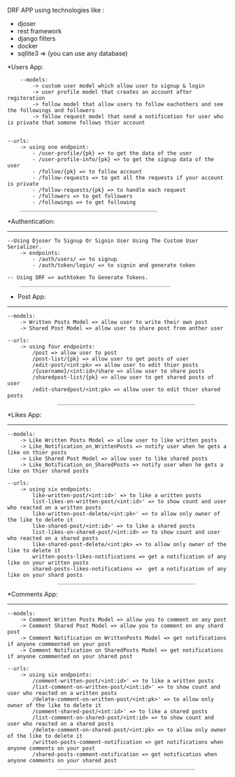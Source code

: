 DRF APP using technologies like : 
- djoser
- rest framework
- django filters
- docker
- sqllite3 => (you can use any database)
  

*Users App:

        --models:
            -> custom user model which allow user to signup & login
            -> user profile model that creates an account after regiteration
            -> follow model that allow users to follow eachothers and see the followings and followers
            -> follow request model that send a notification for user who is private that somone follows thier account 
    
    
    --urls:
        -> using one endpoint:
            - /user-profile/{pk} => to get the data of the user
            - /user-profile-info/{pk} => to get the signup data of the user
            - /folloe/{pk} => to follow account
            - /follow-requests => to get all the requests if your account is private
            - /follow-requests/{pk} => to handle each request 
            - /followers => to get followers
            - /followings => to get following 
        ____________________________________________

*Authentication:
___________________

    --Using Djoser To Signup Or Signin User Using The Custom User Serializer.
        -> endpoints:
            - /auth/users/ => to signup
            - /auth/token/login/ => to signin and generate token

    -- Using DRF => authtoken To Generate Tokens.
        ________________________________________________

* Post App:
___________________
    
    --models:
        -> Written Posts Model => allow user to write their own post
        -> Shared Post Model => allow user to share post from anther user
    
    --urls:
        -> using four endpoints:
            /post => allow user to post
            /post-list/{pk} => allow user to get posts of user
            /edit-post/<int:pk> => allow user to edit thier posts
            /{username}/<int:id>/share => allow user to share posts
            /sharedpost-list/{pk} => allow user to get shared posts of user
            /edit-sharedpost/<int:pk> => allow user to edit thier shared posts
                    ____________________________________________


*Likes App:
___________________
    
    --models:
        -> Like Written Posts Model => allow user to like written posts
        -> Like_Notification_on_WrittenPosts => notify user when he gets a like on thier posts
        -> Like Shared Post Model => allow user to like shared posts
        -> Like_Notification_on_SharedPosts => notify user when he gets a like on thier shared posts
    
    --urls:
        -> using six endpoints:
            like-written-post/<int:id>' => to like a written posts
            list-likes-on-written-post/<int:id>' => to show count and user who reacted on a written posts
            like-written-post-delete/<int:pk>' => to allow only owner of the like to delete it
            like-shared-post/<int:id>' => to like a shared posts
            list-likes-on-shared-post/<int:id> => to show count and user who reacted on a shared posts
            like-shared-post-delete/<int:pk> => to allow only owner of the like to delete it
            written-posts-likes-notifications => get a notification of any like on your written posts
            shared-posts-likes-notifications =>  get a notification of any like on your shard posts
                    ____________________________________________


*Comments App:
___________________
    
    --models:
        -> Comment Written Posts Model => allow you to comment on any post
        -> Comment Shared Post Model => allow you to comment on any shard post
        -> Comment Notification on WrittenPosts Model => get notifications if anyone commmented on your post
        -> Comment Notification on SharedPosts Model => get notifications if anyone commmented on your shared post
    
    --urls:
        -> using six endpoints:
            /comment-written-post/<int:id>' => to like a written posts
            /list-comment-on-written-post/<int:id>' => to show count and user who reacted on a written posts
            /delete-comment-on-written-post/<int:pk>' => to allow only owner of the like to delete it
            /comment-shared-post/<int:id>' => to like a shared posts
            /list-comment-on-shared-post/<int:id> => to show count and user who reacted on a shared posts
            /delete-comment-on-shared-post/<int:pk> => to allow only owner of the like to delete it
            /written-posts-comment-notification => get notifications when anyone comments on your post
            /shared-posts-comment-notification => get notificatios when anyone comments on your shared post
                    ____________________________________________

